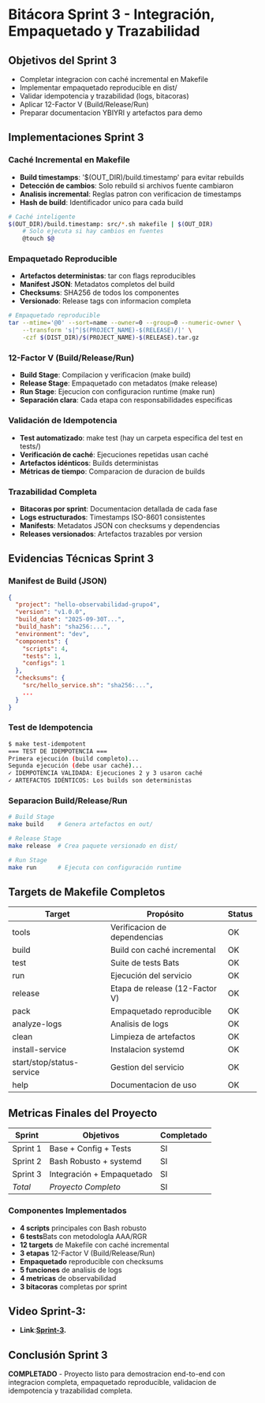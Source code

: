 # Bitácora Sprint 3 - Integración, Empaquetado y Trazabilidad

## Objetivos del Sprint 3
- Completar integracion con caché incremental en Makefile
- Implementar empaquetado reproducible en dist/
- Validar idempotencia y trazabilidad (logs, bitacoras)
- Aplicar 12-Factor V (Build/Release/Run)
- Preparar documentacion YBIYRI y artefactos para demo

## Implementaciones Sprint 3

### Caché Incremental en Makefile
- **Build timestamps**: '$(OUT_DIR)/build.timestamp' para evitar rebuilds
- **Detección de cambios**: Solo rebuild si archivos fuente cambiaron
- **Analisis incremental**: Reglas patron con verificacion de timestamps
- **Hash de build**: Identificador unico para cada build

```bash
# Caché inteligente
$(OUT_DIR)/build.timestamp: src/*.sh makefile | $(OUT_DIR)
    # Solo ejecuta si hay cambios en fuentes
    @touch $@
```

### Empaquetado Reproducible
- **Artefactos deterministas**: tar con flags reproducibles
- **Manifest JSON**: Metadatos completos del build
- **Checksums**: SHA256 de todos los componentes
- **Versionado**: Release tags con informacion completa

```bash
# Empaquetado reproducible
tar --mtime='@0' --sort=name --owner=0 --group=0 --numeric-owner \
    --transform 's|^|$(PROJECT_NAME)-$(RELEASE)/|' \
    -czf $(DIST_DIR)/$(PROJECT_NAME)-$(RELEASE).tar.gz
```

### 12-Factor V (Build/Release/Run)
- **Build Stage**: Compilacion y verificacion (make build)
- **Release Stage**: Empaquetado con metadatos (make release)
- **Run Stage**: Ejecucion con configuracion runtime (make run)
- **Separación clara**: Cada etapa con responsabilidades especificas

### Validación de Idempotencia
- **Test automatizado**: make test (hay un carpeta especifica del test en tests/)
- **Verificación de caché**: Ejecuciones repetidas usan caché
- **Artefactos idénticos**: Builds deterministas
- **Métricas de tiempo**: Comparacion de duracion de builds

### Trazabilidad Completa
- **Bitacoras por sprint**: Documentacion detallada de cada fase
- **Logs estructurados**: Timestamps ISO-8601 consistentes
- **Manifests**: Metadatos JSON con checksums y dependencias
- **Releases versionados**: Artefactos trazables por version

## Evidencias Técnicas Sprint 3

### Manifest de Build (JSON)
```json
{
  "project": "hello-observabilidad-grupo4",
  "version": "v1.0.0",
  "build_date": "2025-09-30T...",
  "build_hash": "sha256:...",
  "environment": "dev",
  "components": {
    "scripts": 4,
    "tests": 1,
    "configs": 1
  },
  "checksums": {
    "src/hello_service.sh": "sha256:...",
    ...
  }
}
```

### Test de Idempotencia
```bash
$ make test-idempotent
=== TEST DE IDEMPOTENCIA ===
Primera ejecución (build completo)...
Segunda ejecución (debe usar caché)...
✓ IDEMPOTENCIA VALIDADA: Ejecuciones 2 y 3 usaron caché
✓ ARTEFACTOS IDÉNTICOS: Los builds son deterministas
```

### Separacion Build/Release/Run
```bash
# Build Stage
make build    # Genera artefactos en out/

# Release Stage  
make release  # Crea paquete versionado en dist/

# Run Stage
make run      # Ejecuta con configuración runtime
```

## Targets de Makefile Completos

| Target | Propósito | Status |
|--------|-----------|---------|
| tools | Verificacion de dependencias | OK |
| build | Build con caché incremental | OK |
| test | Suite de tests Bats | OK |
| run | Ejecución del servicio | OK |
| release | Etapa de release (12-Factor V) | OK |
| pack | Empaquetado reproducible | OK |
| analyze-logs | Analisis de logs | OK |
| clean | Limpieza de artefactos | OK |
| install-service | Instalacion systemd | OK |
| start/stop/status-service | Gestion del servicio | OK |
| help | Documentacion de uso | OK |

## Metricas Finales del Proyecto

| Sprint | Objetivos | Completado |
|--------|-----------|------------|
| Sprint 1 | Base + Config + Tests | SI |
| Sprint 2 | Bash Robusto + systemd | SI | 
| Sprint 3 | Integración + Empaquetado | SI |
| *Total* | *Proyecto Completo* | SI |

### Componentes Implementados
- **4 scripts** principales con Bash robusto
- **6 tests**Bats con metodologIa AAA/RGR
- **12 targets** de Makefile con caché incremental
- **3 etapas** 12-Factor V (Build/Release/Run)
- **Empaquetado** reproducible con checksums
- **5 funciones** de analisis de logs
- **4 metricas** de observabilidad
- **3 bitacoras** completas por sprint

## Video Sprint-3:
* **Link**:**[Sprint-3](https://www.youtube.com/watch?v=pVj96tkydEc).**

## Conclusión Sprint 3
**COMPLETADO** - Proyecto listo para demostracion end-to-end con integracion completa, empaquetado reproducible, validacion de idempotencia y trazabilidad completa.
